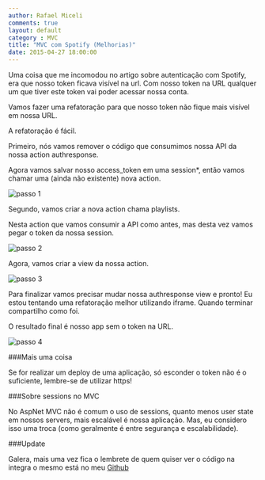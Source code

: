 ```yaml
---
author: Rafael Miceli
comments: true
layout: default
category : MVC
title: "MVC com Spotify (Melhorias)"
date: 2015-04-27 18:00:00
---
```


Uma coisa que me incomodou no artigo sobre autenticação com Spotify, era que nosso token ficava visível na url. Com nosso token na URL qualquer um que tiver este token vai poder acessar nossa conta. 

Vamos fazer uma refatoração para que nosso token não fique mais visível em nossa URL. 

A refatoração é fácil. 

Primeiro, nós vamos remover o código que consumimos nossa API da nossa action authresponse. 

Agora vamos salvar nosso access_token em uma session*, então vamos chamar uma (ainda não existente) nova action. 

![passo 1](http://rafael-miceli.com.br/ico/MVC-com-Spotify-Refatoracao/passo1.png)

Segundo, vamos criar a nova action chama playlists. 

Nesta action que vamos consumir a API como antes, mas desta vez vamos pegar o token da nossa session. 

![passo 2](http://rafael-miceli.com.br/ico/MVC-com-Spotify-Refatoracao/passo2.png)

Agora, vamos criar a view da nossa action. 

![passo 3](http://rafael-miceli.com.br/ico/MVC-com-Spotify-Refatoracao/passo3.png)

Para finalizar vamos precisar mudar nossa authresponse view e pronto! 
Eu estou tentando uma refatoração melhor utilizando iframe. Quando terminar compartilho como foi. 

O resultado final é nosso app sem o token na URL. 

![passo 4](http://rafael-miceli.com.br/ico/MVC-com-Spotify-Refatoracao/passo4.png)

###Mais uma coisa 

Se for realizar um deploy de uma aplicação, só esconder o token não é o suficiente, lembre-se de utilizar https! 

###Sobre sessions no MVC 

No AspNet MVC não é comum o uso de sessions, quanto menos user state em nossos servers, mais escalável é nossa aplicação. Mas, eu considero isso uma troca (como geralmente é entre segurança e escalabilidade). 

###Update

Galera, mais uma vez fica o lembrete de quem quiser ver o código na integra o mesmo está no meu [Github](https://github.com/Rafael-Miceli/Blog-Codes/tree/SpotifyApiConsumer)

